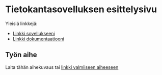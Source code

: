 # Tietokantasovelluksen esittelysivu

Yleisiä linkkejä:

* [Linkki sovellukseeni](http://ehaverin.users.cs.helsinki.fi/reseptipankki/)
* [Linkki dokumentaatiooni](https://github.com/wirefox/Tsoha-Bootstrap/blob/master/doc/dokumentaatio.pdf)

## Työn aihe

Laita tähän aihekuvaus tai [linkki valmiiseen aiheeseen](http://advancedkittenry.github.io/suunnittelu_ja_tyoymparisto/aiheet/Pokemon-kanta.html) 
